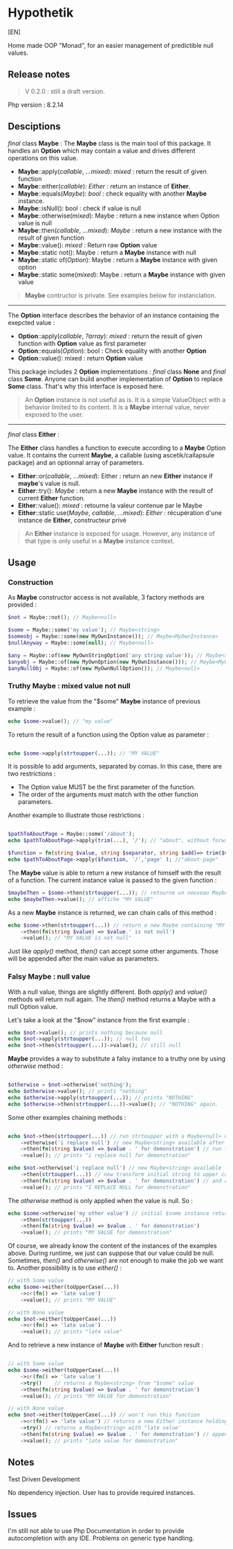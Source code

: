 # Hypothetik

[EN]

Home made OOP "Monad", for an easier management of predictible null values.

## Release notes

> V 0.2.0 : still a draft version.

Php version : 8.2.14

## Desciptions

_final_ class **Maybe** :
The **Maybe** class is the main tool of this package.
It handles an **Option** which may contain a value and drives different operations on this value.

- **Maybe**::apply(_callable_, _...mixed_): _mixed_ : return the result of given function
- **Maybe**::either(_callable_): _Either_ : return an instance of **Either**.
- **Maybe**::equals(_Maybe_): _bool_ : check equality with another **Maybe** instance.
- **Maybe**::isNull(): bool : check if value is null
- **Maybe**::otherwise(_mixed_): Maybe : return a new instance when Option value is null
- **Maybe**::then(_callable_, _...mixed_): _Maybe_ : return a new instance with the result of given function
- **Maybe**::value(): _mixed_ : Return raw **Option** value
- **Maybe**::static not(): Maybe : return a **Maybe** instance with null
- **Maybe**::static of(_Option_): Maybe : return a **Maybe** instance with given option
- **Maybe**::static some(_mixed_): Maybe : return a **Maybe** instance with given value

> **Maybe** contructor is private. See examples below for instanciation.

---

The **Option** interface describes the behavior of an instance containing the exepcted value :

- **Option**::apply(_callable_, _?array_): _mixed_ : return the result of given function with **Option** value as first parameter
- **Option**::equals(_Option_): bool : Check equality with another **Option**
- **Option**::value(): mixed : return **Option** value

This package includes 2 **Option** implementations : _final_ class **None** and _final_ class **Some**.
Anyone can build another implementation of **Option** to replace **Some** class.
That's why this interface is exposed here.

> An **Option** instance is not useful as is. It is a simple ValueObject with a behavior limited to its content.
> It is a **Maybe** internal value, never exposed to the user.

---

_final_ class **Either** :

The **Either** class handles a function to execute according to a **Maybe** Option value.
It contains the current **Maybe**, a callable (using ascetik/callapsule package) and an optionnal array of parameters.

- **Either**::or(_callable_, _...mixed_): Either : return an new **Either** instance if **maybe**'s value is null.
- **Either**::try(): _Maybe_ : return a new **Maybe** instance with the result of current **Either** function.
- **Either**::value(): _mixed_ : retourne la valeur contenue par le Maybe
- **Either**::static use(_Maybe_, _callable_, _...mixed_): _Either_ : récupération d'une instance de **Either**, constructeur privé

> An **Either** instance is exposed for usage. However, any instance of that type is only useful in a **Maybe** instance context.

## Usage

### Construction

As **Maybe** constructor access is not available, 3 factory methods are provided :

```php
$not = Maybe::not(); // Maybe<null>

$some = Maybe::some('my value'); // Maybe<string>
$someobj = Maybe::some(new MyOwnInstance()); // Maybe<MyOwnInstance>
$nullAnyway = Maybe::some(null); // Maybe<null>

$any = Maybe::of(new MyOwnStringOption('any string value')); // Maybe<string>
$anyobj = Maybe::of(new MyOwnOption(new MyOwnInstance())); // Maybe<MyOwnInstance>
$anyNullObj = Maybe::of(new MyOwnNullOption()); // Maybe<null>

```

### Truthy Maybe : mixed value not null

To retrieve the value from the "$some" **Maybe** instance of previous example :

```php
echo $some->value(); // "my value"

```

To return the result of a function using the Option value as parameter :

```php

echo $some->apply(strtoupper(...)); // "MY VALUE"

```

It is possible to add arguments, separated by comas.
In this case, there are two restrictions :

- The Option value MUST be the first parameter of the function.
- The order of the arguments must match with the other function parameters.

Another example to illustrate those restrictions :

```php

$pathToAboutPage = Maybe::some('/about');
echo $pathToAboutPage->apply(trim(...), '/'); // "about", without forward slash

$function = fn(string $value, string $separator, string $add)=> trim($value, $separator) . '-' . $add
echo $pathToAboutPage->apply($function, '/','page' ); //"about-page"

```

The **Maybe** value is able to return a new instance of himself with the result of a function.
The current instance value is passed to the given function :

```php
$maybeThen = $some->then(strtoupper(...)); // retourne un nouveau Maybe contenant "MY VALUE"
echo $maybeThen->value(); // affiche "MY VALUE"

```

As a new **Maybe** instance is returned, we can chain calls of this method :

```php
echo $some->then(strtoupper(...)) // return a new Maybe containing "MY VALUE"
    ->then(fn(string $value) => $value.' is not null')
    ->value(); // "MY VALUE is not null"

```

Just like _apply()_ method, _then()_ can accept some other arguments.
Those will be appended after the main value as parameters.

### Falsy Maybe : null value

With a null value, things are slightly different.
Both _apply()_ and _value()_ methods will return null again.
The _then()_ method returns a Maybe with a null Option value.

Let's take a look at the "$now" instance from the first example :

```php
echo $not->value(); // prints nothing because null
echo $not->apply(strtoupper(...)); // null too
echo $not->then(strtoupper(...))->value(); // still null

```

**Maybe** provides a way to substitute a falsy instance to a truthy one by using _otherwise_ method :

```php

$otherwise = $not->otherwise('nothing');
echo $otherwise->value(); // prints "nothing"
echo $otherwise->apply(strtoupper(...)); // prints "NOTHING"
echo $otherwise->then(strtoupper(...))->value(); // "NOTHING" again.

```

Some other examples chaining methods :

```php

echo $not->then(strtoupper(...)) // run strtoupper with a Maybe<null> won't work
    ->otherwise('i replace null') // new Maybe<string> available after first then() call
    ->then(fn(string $value) => $value . ' for demonstration') // run the function with the new instance
    ->value(); // prints "i replace null for demonstration"

echo $not->otherwise('i replace null') // new Maybe<string> available
    ->then(strtoupper(...)) // now transform initial string to upper case
    ->then(fn(string $value) => $value . ' for demonstration') // and append another string to the previous value
    ->value(); // prints "I REPLACE NULL for demonstration"

```

The _otherwise_ method is only applied when the value is null. So :

```php
echo $some->otherwise('my other value') // initial $some instance returned
    ->then(strtoupper(...))
    ->then(fn(string $value) => $value . ' for demonstration')
    ->value(); // prints "MY VALUE for demonstration"

```

Of course, we already know the content of the instances of the examples above.
During runtime, we just can suppose that our value could be null.
Sometimes, _then()_ and _otherwise()_ are not enough to make the job we want to.
Another possibility is to use _either()_ :

```php
// with Some value
echo $some->either(toUpperCase(...))
    ->or(fn() => 'late value')
    ->value(); // prints "MY VALUE"

// with None value
echo $not->either(toUpperCase(...))
    ->or(fn() => 'late value')
    ->value(); // prints "late value"

```

And to retrieve a new instance of **Maybe** with **Either** function result :

```php

// with Some value
echo $some->either(toUpperCase(...))
    ->or(fn() => 'late value')
    ->try()    // returns a Maybe<string> from "$some" value
    ->then(fn(string $value) => $value . ' for demonstration')
    ->value(); // prints "MY VALUE for demonstration"

// with None value
echo $not->either(toUpperCase(...)) // won't run this function
    ->or(fn() => 'late value') // returns a new Either instance holding this new function
    ->try() // returns a Maybe<string> with "late value'
    ->then(fn(string $value) => $value . ' for demonstration') // append a string and return another Maybe with new complete string
    ->value(); // prints "late value for demonstration"

```

## Notes

Test Driven Development

No dependency injection. User has to provide required instances.

## Issues

I'm still not able to use Php Documentation in order to provide autocompletion with any IDE.
Problems on generic type handling.
